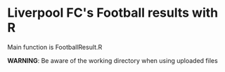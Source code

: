 # Liverpool FC's Football results with R

Main function is FootballResult.R

**WARNING**: Be aware of the working directory when using uploaded files
